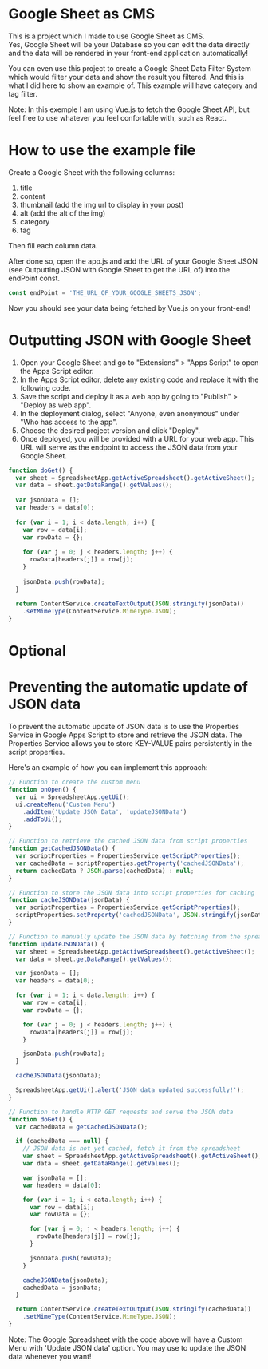 # Google Sheet as CMS

This is a project which I made to use Google Sheet as CMS.      
Yes, Google Sheet will be your Database so you can edit the data directly and the data will be rendered in your front-end application automatically!
        
You can even use this project to create a Google Sheet Data Filter System which would filter your data and show the result you filtered. And this is what I did here to show an example of. This example will have category and tag filter.


Note: In this exemple I am using Vue.js to fetch the Google Sheet API, but feel free to use whatever you feel confortable with, such as React.   
    
# How to use the example file

Create a Google Sheet with the following columns:   
1. title
2. content
3. thumbnail (add the img url to display in your post)
4. alt (add the alt of the img)
5. category
6. tag
                
Then fill each column data.
    
 After done so, open the app.js and add the URL of your Google Sheet JSON (see Outputting JSON with Google Sheet to get the URL of) into the endPoint const.
 ```JavaScript
 const endPoint = 'THE_URL_OF_YOUR_GOOGLE_SHEETS_JSON';
  ```
    
Now you should see your data being fetched by Vue.js on your front-end!
    
# Outputting JSON with Google Sheet

1. Open your Google Sheet and go to "Extensions" > "Apps Script" to open the Apps Script editor.    
2. In the Apps Script editor, delete any existing code and replace it with the following code.    
3. Save the script and deploy it as a web app by going to "Publish" > "Deploy as web app".    
4. In the deployment dialog, select "Anyone, even anonymous" under "Who has access to the app".   
5. Choose the desired project version and click "Deploy".   
6. Once deployed, you will be provided with a URL for your web app. This URL will serve as the endpoint to access the JSON data from your Google Sheet.   

```JavaScript
function doGet() {
  var sheet = SpreadsheetApp.getActiveSpreadsheet().getActiveSheet();
  var data = sheet.getDataRange().getValues();
  
  var jsonData = [];
  var headers = data[0];
  
  for (var i = 1; i < data.length; i++) {
    var row = data[i];
    var rowData = {};
    
    for (var j = 0; j < headers.length; j++) {
      rowData[headers[j]] = row[j];
    }
    
    jsonData.push(rowData);
  }
  
  return ContentService.createTextOutput(JSON.stringify(jsonData))
    .setMimeType(ContentService.MimeType.JSON);
}
```

# Optional
                
# Preventing the automatic update of JSON data

To prevent the automatic update of JSON data is to use the Properties Service in Google Apps Script to store and retrieve the JSON data. The Properties Service allows you to store KEY-VALUE pairs persistently in the script properties.              

Here's an example of how you can implement this approach:               

```JavaScript
// Function to create the custom menu
function onOpen() {
  var ui = SpreadsheetApp.getUi();
  ui.createMenu('Custom Menu')
    .addItem('Update JSON Data', 'updateJSONData')
    .addToUi();
}

// Function to retrieve the cached JSON data from script properties
function getCachedJSONData() {
  var scriptProperties = PropertiesService.getScriptProperties();
  var cachedData = scriptProperties.getProperty('cachedJSONData');
  return cachedData ? JSON.parse(cachedData) : null;
}

// Function to store the JSON data into script properties for caching
function cacheJSONData(jsonData) {
  var scriptProperties = PropertiesService.getScriptProperties();
  scriptProperties.setProperty('cachedJSONData', JSON.stringify(jsonData));
}

// Function to manually update the JSON data by fetching from the spreadsheet
function updateJSONData() {
  var sheet = SpreadsheetApp.getActiveSpreadsheet().getActiveSheet();
  var data = sheet.getDataRange().getValues();

  var jsonData = [];
  var headers = data[0];

  for (var i = 1; i < data.length; i++) {
    var row = data[i];
    var rowData = {};

    for (var j = 0; j < headers.length; j++) {
      rowData[headers[j]] = row[j];
    }

    jsonData.push(rowData);
  }

  cacheJSONData(jsonData);

  SpreadsheetApp.getUi().alert('JSON data updated successfully!');
}

// Function to handle HTTP GET requests and serve the JSON data
function doGet() {
  var cachedData = getCachedJSONData();

  if (cachedData === null) {
    // JSON data is not yet cached, fetch it from the spreadsheet
    var sheet = SpreadsheetApp.getActiveSpreadsheet().getActiveSheet();
    var data = sheet.getDataRange().getValues();

    var jsonData = [];
    var headers = data[0];

    for (var i = 1; i < data.length; i++) {
      var row = data[i];
      var rowData = {};

      for (var j = 0; j < headers.length; j++) {
        rowData[headers[j]] = row[j];
      }

      jsonData.push(rowData);
    }

    cacheJSONData(jsonData);
    cachedData = jsonData;
  }

  return ContentService.createTextOutput(JSON.stringify(cachedData))
    .setMimeType(ContentService.MimeType.JSON);
}
```
                
Note: The Google Spreadsheet with the code above will have a Custom Menu with 'Update JSON data' option. You may use to update the JSON data whenever you want!

